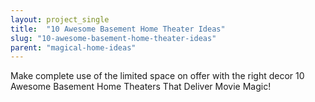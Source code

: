 ```yaml
---
layout: project_single
title:  "10 Awesome Basement Home Theater Ideas"
slug: "10-awesome-basement-home-theater-ideas"
parent: "magical-home-ideas"
---
```

Make complete use of the limited space on offer with the right decor 10 Awesome Basement Home Theaters That Deliver Movie Magic!